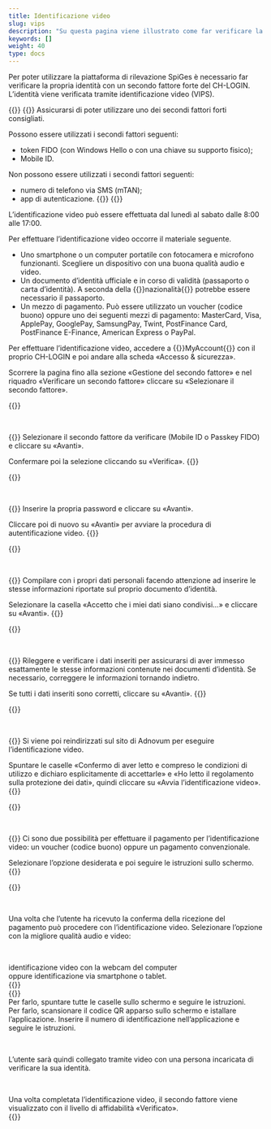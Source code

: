 ```yaml
---
title: Identificazione video
slug: vips
description: "Su questa pagina viene illustrato come far verificare la propria identità attraverso l’autenticazione video."
keywords: []
weight: 40
type: docs
---
```


Per poter utilizzare la piattaforma di rilevazione SpiGes è necessario far verificare la propria identità con un secondo fattore forte del CH-LOGIN. L’identità viene verificata tramite identificazione video (VIPS).

{{<alert color="warning">}}
{{<markdown>}}
Assicurarsi di poter utilizzare uno dei secondi fattori forti consigliati.

Possono essere utilizzati i secondi fattori seguenti:

- token FIDO (con Windows Hello o con una chiave su supporto fisico);
-  Mobile ID.

Non possono essere utilizzati i secondi fattori seguenti:

- numero di telefono via SMS (mTAN);
- app di autenticazione.
{{</markdown>}}
{{</alert>}}

L’identificazione video può essere effettuata dal lunedì al sabato dalle 8:00 alle 17:00.

Per effettuare l’identificazione video occorre il materiale seguente.

- Uno smartphone o un computer portatile con fotocamera e microfono funzionanti. Scegliere un dispositivo con una buona qualità audio e video.  
- Un documento d’identità ufficiale e in corso di validità (passaporto o carta d’identità). A seconda della {{<link url="https://help.eiam.swiss/r/intrumcountryident/intrumcountryident_de.pdf?t=1688707317" newTab="true">}}nazionalità{{</link>}} potrebbe essere necessario il passaporto.
- Un mezzo di pagamento. Può essere utilizzato un voucher (codice buono) oppure uno dei seguenti mezzi di pagamento: MasterCard, Visa, ApplePay, GooglePay, SamsungPay, Twint, PostFinance Card, PostFinance E-Finance, American Express o PayPal.

<!-- 1ere paire de colonnes -->

<div class="two_column">

<div class="left_col">
<!-- First column content goes here -->
<p> Per effettuare l’identificazione video, accedere a {{<link url="https://www.myaccount.eiam.admin.ch/" newTab="true">}}MyAccount{{</link>}} con il proprio CH-LOGIN e poi andare alla scheda «Accesso & sicurezza». </p>

<p> Scorrere la pagina fino alla sezione «Gestione del secondo fattore» e nel riquadro «Verificare un secondo fattore» cliccare su «Selezionare il secondo fattore». </p>
</div>

<div class="right_col">
<!-- Second column content goes here -->
{{<insertImage image="selection_second_facteur_it.png" description="Choix connexion" class="edge max-w-90">}} 
</div>

</div>

 

<!-- 2ème paire de colonnes -->

<div class="two_column">

<div class="left_col">
<!-- First column content goes here -->
{{<markdown>}}
Selezionare il secondo fattore da verificare (Mobile ID o Passkey FIDO) e cliccare su «Avanti».

Confermare poi la selezione cliccando su «Verifica».
{{</markdown>}}
</div>

<div class="right_col">
<!-- Second column content goes here -->
{{<insertImage image="selection_mobileid_it.png" description="Choix connexion" class="edge max-w-90">}} 
</div>

</div>

 

<!-- 3ème paire de colonnes -->

<div class="two_column">

<div class="left_col">
<!-- First column content goes here -->
{{<markdown>}}
Inserire la propria password e cliccare su «Avanti».

Cliccare poi di nuovo su «Avanti» per avviare la procedura di autentificazione video.
{{</markdown>}}
</div>

<div class="right_col">
<!-- Second column content goes here -->
{{<insertImage image="vips_saisie_mdp_it.png" description="Choix connexion" class="edge max-w-90">}}
</div>

</div>

 

<!-- 4ème paire de colonnes -->

<div class="two_column">

<div class="left_col">
<!-- First column content goes here -->
{{<markdown>}}
Compilare con i propri dati personali facendo attenzione ad inserire le stesse informazioni riportate sul proprio documento d’identità.

Selezionare la casella «Accetto che i miei dati siano condivisi...» e cliccare su «Avanti».
{{</markdown>}}
</div>

<div class="right_col">
<!-- Second column content goes here -->
{{<insertImage image="saisie_donnees_perso_it.png" description="Choix connexion" class="edge max-w-90">}} 
</div>

</div>

 

<!-- 5ème paire de colonnes -->

<div class="two_column">

<div class="left_col">
<!-- First column content goes here -->
{{<markdown>}}
Rileggere e verificare i dati inseriti per assicurarsi di aver immesso esattamente le stesse informazioni contenute nei documenti d’identità. Se necessario, correggere le informazioni tornando indietro.

Se tutti i dati inseriti sono corretti, cliccare su «Avanti».
{{</markdown>}}
</div>

<div class="right_col">
<!-- Second column content goes here -->
{{<insertImage image="controle_infos_it.png" description="Choix connexion" class="edge max-w-90">}}  <!-- Image en français -->
</div>

</div>

 

<!-- 6ème paire de colonnes -->

<div class="two_column">

<div class="left_col">
<!-- First column content goes here -->
{{<markdown>}}
Si viene poi reindirizzati sul sito di Adnovum per eseguire l’identificazione video.

Spuntare le caselle «Confermo di aver letto e compreso le condizioni di utilizzo e dichiaro esplicitamente di accettarle» e «Ho letto il regolamento sulla protezione dei dati», quindi cliccare su «Avvia l’identificazione video».
{{</markdown>}}
</div>

<div class="right_col">
<!-- Second column content goes here -->
{{<insertImage image="condition_adn.png" description="Choix connexion" class="edge max-w-90">}}   <!-- Image en français -->
</div>

</div>

 

<!-- 7ème paire de colonnes -->

<div class="two_column">

<div class="left_col">
<!-- First column content goes here -->
{{<markdown>}}
Ci sono due possibilità per effettuare il pagamento per l’identificazione video: un voucher (codice buono) oppure un pagamento convenzionale.

Selezionare l’opzione desiderata e poi seguire le istruzioni sullo schermo.
{{</markdown>}}
</div>

<div class="right_col">
<!-- Second column content goes here -->
{{<insertImage image="paiement_video.png" description="Choix connexion" class="edge max-w-90">}}   <!-- Image en français -->
</div>

</div>

 

Una volta che l’utente ha ricevuto la conferma della ricezione del pagamento può procedere con l’identificazione video. Selezionare l’opzione con la migliore qualità audio e video:

 

<!-- 8ème paire de colonnes avant -->
<div class="two_column">

<div class="left_col">
<!-- First column content goes here -->
identificazione video con la webcam del computer
</div>

<div class="right_col">
<!-- Second column content goes here -->
oppure identificazione via smartphone o tablet.
</div>

</div>

<!-- 8ème paire de colonnes -->
<div class="two_column">

<div class="left_col">
<!-- First column content goes here -->
{{<insertImage image="choix_ordi.png" description="Choix connexion" class="edge max-w-90">}}   <!-- Image en français -->

</div>

<div class="right_col">
<!-- Second column content goes here -->
{{<insertImage image="choix_tel.png" description="Choix connexion" class="edge max-w-90">}} <!-- Image en français -->
</div>

</div>

<!-- 8ème paire de colonnes bis -->
<div class="two_column">

<div class="left_col">
<!-- First column content goes here -->
Per farlo, spuntare tutte le caselle sullo schermo e seguire le istruzioni.
</div>

<div class="right_col">
<!-- Second column content goes here -->
Per farlo, scansionare il codice QR apparso sullo schermo e istallare l’applicazione. Inserire il numero di identificazione nell’applicazione e seguire le istruzioni.
</div>

</div>

 

L’utente sarà quindi collegato tramite video con una persona incaricata di verificare la sua identità.

 

<!-- 9ème paire de colonnes -->

<div class="two_column">

<div class="left_col">
<!-- First column content goes here -->
Una volta completata l’identificazione video, il secondo fattore viene visualizzato con il livello di affidabilità «Verificato».

<div class="right_col">
<!-- Second column content goes here -->
{{<insertImage image="mobileid_verifie.png" description="Choix connexion" class="edge max-w-90">}}  
</div>

</div>